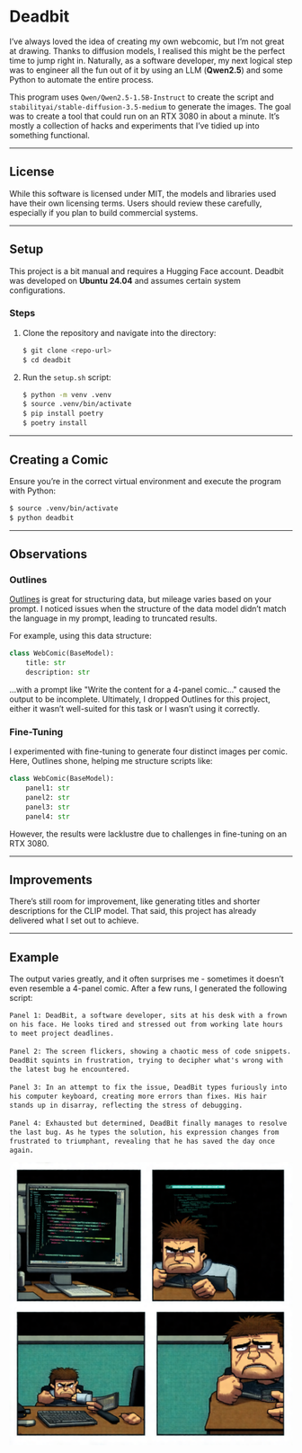 # Deadbit

I’ve always loved the idea of creating my own webcomic, but I’m not great at drawing. Thanks to diffusion models, I realised this might be the perfect time to jump right in. Naturally, as a software developer, my next logical step was to engineer all the fun out of it by using an LLM (**Qwen2.5**) and some Python to automate the entire process.

This program uses `Qwen/Qwen2.5-1.5B-Instruct` to create the script and `stabilityai/stable-diffusion-3.5-medium` to generate the images. The goal was to create a tool that could run on an RTX 3080 in about a minute. It’s mostly a collection of hacks and experiments that I’ve tidied up into something functional.

---

## License

While this software is licensed under MIT, the models and libraries used have their own licensing terms. Users should review these carefully, especially if you plan to build commercial systems.

---

## Setup

This project is a bit manual and requires a Hugging Face account. Deadbit was developed on **Ubuntu 24.04** and assumes certain system configurations.

### Steps
1. Clone the repository and navigate into the directory:
   ```bash
   $ git clone <repo-url>
   $ cd deadbit
   ```
2. Run the `setup.sh` script:
   ```bash
   $ python -m venv .venv
   $ source .venv/bin/activate
   $ pip install poetry
   $ poetry install
   ```

---

## Creating a Comic

Ensure you’re in the correct virtual environment and execute the program with Python:

```bash
$ source .venv/bin/activate
$ python deadbit
```

---

## Observations

### Outlines
[Outlines](https://dottxt-ai.github.io/outlines/latest/welcome/) is great for structuring data, but mileage varies based on your prompt. I noticed issues when the structure of the data model didn’t match the language in my prompt, leading to truncated results.

For example, using this data structure:
```python
class WebComic(BaseModel):
    title: str
    description: str
```
...with a prompt like "Write the content for a 4-panel comic..." caused the output to be incomplete. Ultimately, I dropped Outlines for this project, either it wasn’t well-suited for this task or I wasn’t using it correctly.

### Fine-Tuning
I experimented with fine-tuning to generate four distinct images per comic. Here, Outlines shone, helping me structure scripts like:
```python
class WebComic(BaseModel):
    panel1: str
    panel2: str
    panel3: str
    panel4: str
```
However, the results were lacklustre due to challenges in fine-tuning on an RTX 3080.

---

## Improvements

There’s still room for improvement, like generating titles and shorter descriptions for the CLIP model. That said, this project has already delivered what I set out to achieve.

---

## Example

The output varies greatly, and it often surprises me - sometimes it doesn’t even resemble a 4-panel comic. After a few runs, I generated the following script:

```
Panel 1: DeadBit, a software developer, sits at his desk with a frown on his face. He looks tired and stressed out from working late hours to meet project deadlines.

Panel 2: The screen flickers, showing a chaotic mess of code snippets. DeadBit squints in frustration, trying to decipher what's wrong with the latest bug he encountered.

Panel 3: In an attempt to fix the issue, DeadBit types furiously into his computer keyboard, creating more errors than fixes. His hair stands up in disarray, reflecting the stress of debugging.

Panel 4: Exhausted but determined, DeadBit finally manages to resolve the last bug. As he types the solution, his expression changes from frustrated to triumphant, revealing that he has saved the day once again.
```

![Example Comic](webcomic-example.png)
